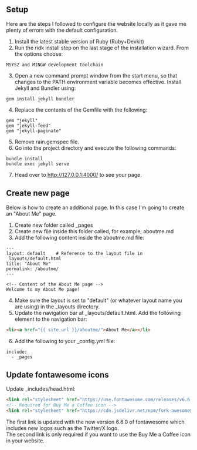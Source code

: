 ## Setup
Here are the steps I followed to configure the website locally as it gave me plenty of errors with the default configuration.
1. Install the latest stable version of Ruby (Ruby+Devkit)
2. Run the ridk install step on the last stage of the installation wizard. From the options choose:
```
MSYS2 and MINGW development toolchain
```
3. Open a new command prompt window from the start menu, so that changes to the PATH environment variable becomes effective. Install Jekyll and Bundler using:
```
gem install jekyll bundler
```
4. Replace the contents of the Gemfile with the following:
```
gem "jekyll"
gem "jekyll-feed"
gem "jekyll-paginate"
```
5. Remove rain.gemspec file.
6. Go into the project directory and execute the following commands:
```
bundle install
bundle exec jekyll serve
```
7. Head over to http://127.0.0.1:4000/ to see your page.

## Create new page
Below is how to create an additional page. In this case I'm going to create an "About Me" page.
1. Create new folder called _pages
2. Create new file inside this folder called, for example, aboutme.md
3. Add the following content inside the aboutme.md file:
```
---
layout: default    # Reference to the layout file in _layouts/default.html
title: "About Me"
permalink: /aboutme/
---

<!-- Content of the About Me page -->
Welcome to my About Me page!
```
4. Make sure the layout is set to "default" (or whatever layout name you are using) in the _layouts directory.
5. Update the navigation bar at _layouts/default.html. Add the following element to the navigation bar:
```html
<li><a href="{{ site.url }}/aboutme/">About Me</a></li>
```
6. Add the following to your _config.yml file:
```
include:
  - _pages
```

## Update fontawesome icons
Update _includes/head.html:
```html
<link rel="stylesheet" href="https://use.fontawesome.com/releases/v6.6.0/css/all.css" crossorigin="anonymous">
<!-- Required for Buy Me a Coffee icon -->
<link rel="stylesheet" href="https://cdn.jsdelivr.net/npm/fork-awesome@1.2.0/css/fork-awesome.min.css" integrity="sha256-XoaMnoYC5TH6/+ihMEnospgm0J1PM/nioxbOUdnM8HY=" crossorigin="anonymous">
```
The first link is updated with the new version 6.6.0 of fontawesome which includes new logos such as the Twitter/X logo.  
The second link is only required if you want to use the Buy Me a Coffee icon in your website.

